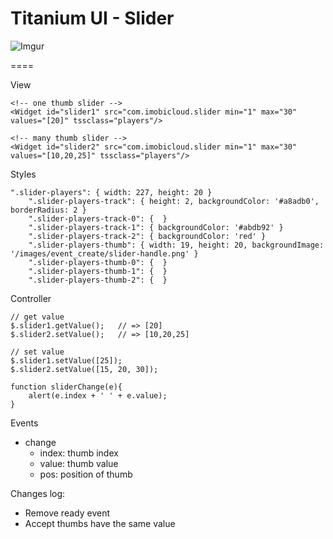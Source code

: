 # Titanium UI - Slider

![Imgur](http://i.imgur.com/mJ82noZ.png)

====

View
	
	<!-- one thumb slider -->
    <Widget id="slider1" src="com.imobicloud.slider min="1" max="30" values="[20]" tssclass="players"/>

    <!-- many thumb slider -->
    <Widget id="slider2" src="com.imobicloud.slider min="1" max="30" values="[10,20,25]" tssclass="players"/>
    
Styles

	".slider-players": { width: 227, height: 20 }
		".slider-players-track": { height: 2, backgroundColor: '#a8adb0', borderRadius: 2 }
		".slider-players-track-0": {  }
		".slider-players-track-1": { backgroundColor: '#abdb92' }
        ".slider-players-track-2": { backgroundColor: 'red' }
		".slider-players-thumb": { width: 19, height: 20, backgroundImage: '/images/event_create/slider-handle.png' }
		".slider-players-thumb-0": {  }
		".slider-players-thumb-1": {  }	
    	".slider-players-thumb-2": {  }	
    
Controller

	// get value
	$.slider1.getValue();	// => [20]
    $.slider2.setValue();	// => [10,20,25]
    
    // set value
	$.slider1.setValue([25]);	
    $.slider2.setValue([15, 20, 30]);	
    
    function sliderChange(e){
    	alert(e.index + ' ' + e.value);
    }

Events

- change
	+ index: thumb index
	+ value: thumb value
	+ pos: position of thumb
	
Changes log:

- Remove ready event	
- Accept thumbs have the same value	